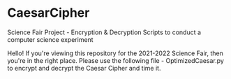 # CaesarCipher
Science Fair Project - Encryption &amp; Decryption Scripts to conduct a computer science experiment

Hello! If you're viewing this repository for the 2021-2022 Science Fair, then you're in the right place.
Please use the following file - OptimizedCaesar.py to encrypt and decrypt the Caesar Cipher and time it.

